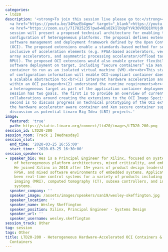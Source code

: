 ```yaml
---
categories:
- ltd20
description: '<strong>To join this session live please go to:</strong><br><ul><li>YouTube:
  <a href="https://youtu.be/34MuzEb4gmw" target="_blank">https://youtu.be/34MuzEb4gmw</a></li><li>Zoom:
  <a href="https://zoom.us/j/717825235?pwd=WEs0Zk1lbUpFYVk3OVRIQ1RYUjd6UT09" target="_blank">https://zoom.us/j/717825235?pwd=WEs0Zk1lbUpFYVk3OVRIQ1RYUjd6UT09</a></li></ul><strong>Description:&nbsp;</strong><br><br>This
  session will present a proposed technical architecture for enabling the dynamic
  configuration of heterogeneous platforms. The proposal defines extensions to the
  software management and deployment framework defined by the Open Container Initiative
  (OCI). The proposed extensions enable a standards-based method for scalable configuration
  inclusive of acceleration elements (e.g. FPGA-based accelerators, vector processor
  array accelerators, and asymmetric processing accelerator/offload targets (DSP,
  RPU)). The proposed OCI extensions would also enable greater flexibility in runtime
  software deployment on target, including “secure containers” via Xen, allowing each
  container to run as an isolated virtual machine (VM).<br><br>This standardization
  of configuration information will enable OCI-compliant container daemons to have
  a scalable abstraction to:<br>(1) interpret hardware acceleration and VM components
  within an OCI package<br>(2) understand the runtime requirements<br>(3) configure
  a heterogeneous target as part of the application container deployment process<br><br>The
  session has two goals. The first is to provide an overview of current proposal and
  collaborations around creating the extensions to the OCI Image Specification. The
  second is to discuss progress on technical prototyping of the OCI extensions. Both
  the hardware accelerator aware container and Xen secure container support are under
  discussion as potential Linaro Big Idea (LBI) projects.'
image:
  featured: 'true'
  path: https://static.linaro.org/connect/ltd20/images/LTD20-200.png
session_id: LTD20-200
session_room: Track 1 [Wednesday]
session_slot:
  end_time: '2020-03-25 16:55:00'
  start_time: '2020-03-25 16:30:00'
session_speakers:
- speaker_bio: Wes is a Principal Engineer for Xilinx, focused on systems engineering
    of heterogeneous platform architectures, mixed criticality, and embedded design.
    He joined Xilinx in 2018 after 15+ years of product design leadership in hardware,
    FPGA, and mixed software environments of embedded systems. Application focus has
    been real-time control systems for a variety of products including magnetic resonance
    imaging (MRI), computed tomography (CT), subsea controllers, and industrial control
    systems.
  speaker_company: ''
  speaker_image: /assets/images/speakers/san19/wesley-skeffington.jpg
  speaker_location: ''
  speaker_name: Wesley Skeffington
  speaker_position: Xilinx, Principal Engineer - Systems Design
  speaker_url: ''
  speaker_username: wesley.skeffington
session_track: Other
tag: session
tags: Other
title: LTD20-200 - Heterogeneous Hardware-Accelerated OCI Containers & Secure OCI
  Containers
---
```

